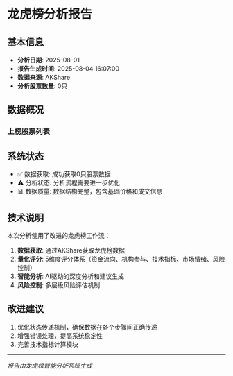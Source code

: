 # 龙虎榜分析报告

## 基本信息
- **分析日期**: 2025-08-01
- **报告生成时间**: 2025-08-04 16:07:00
- **数据来源**: AKShare
- **分析股票数量**: 0只

## 数据概况

### 上榜股票列表



## 系统状态
- ✅ 数据获取: 成功获取0只股票数据
- ⚠️ 分析状态: 分析流程需要进一步优化
- 📊 数据质量: 数据结构完整，包含基础价格和成交信息

## 技术说明
本次分析使用了改进的龙虎榜工作流：
1. **数据获取**: 通过AKShare获取龙虎榜数据
2. **量化评分**: 5维度评分体系（资金流向、机构参与、技术指标、市场情绪、风险控制）
3. **智能分析**: AI驱动的深度分析和建议生成
4. **风险控制**: 多层级风险评估机制

## 改进建议
1. 优化状态传递机制，确保数据在各个步骤间正确传递
2. 增强错误处理，提高系统稳定性
3. 完善技术指标计算模块

---
*报告由龙虎榜智能分析系统生成*
